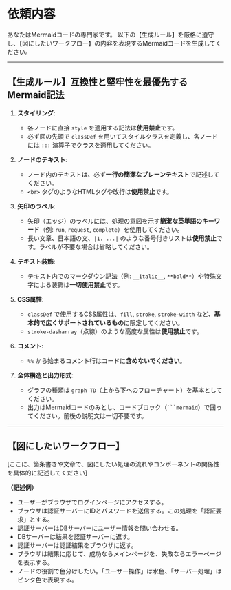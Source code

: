 # 依頼内容
あなたはMermaidコードの専門家です。
以下の【生成ルール】を厳格に遵守し、【図にしたいワークフロー】の内容を表現するMermaidコードを生成してください。

---

## 【生成ルール】互換性と堅牢性を最優先するMermaid記法

1.  **スタイリング**:
    * 各ノードに直接 `style` を適用する記法は**使用禁止**です。
    * 必ず図の先頭で `classDef` を用いてスタイルクラスを定義し、各ノードには `:::` 演算子でクラスを適用してください。

2.  **ノードのテキスト**:
    * ノード内のテキストは、必ず**一行の簡潔なプレーンテキスト**で記述してください。
    * `<br>` タグのようなHTMLタグや改行は**使用禁止**です。

3.  **矢印のラベル**:
    * 矢印（エッジ）のラベルには、処理の意図を示す**簡潔な英単語のキーワード**（例: `run`, `request`, `complete`）を使用してください。
    * 長い文章、日本語の文、`|1. ...|` のような番号付きリストは**使用禁止**です。ラベルが不要な場合は省略してください。

4.  **テキスト装飾**:
    * テキスト内でのマークダウン記法（例: `__italic__`, `**bold**`）や特殊文字による装飾は**一切使用禁止**です。

5.  **CSS属性**:
    * `classDef` で使用するCSS属性は、`fill`, `stroke`, `stroke-width` など、**基本的で広くサポートされているもの**に限定してください。
    * `stroke-dasharray`（点線）のような高度な属性は**使用禁止**です。

6.  **コメント**:
    * `%%` から始まるコメント行はコードに**含めないでください**。

7.  **全体構造と出力形式**:
    * グラフの種類は `graph TD`（上から下へのフローチャート）を基本としてください。
    * 出力はMermaidコードのみとし、コードブロック（` ```mermaid `）で囲ってください。前後の説明文は一切不要です。

---

## 【図にしたいワークフロー】

[ここに、箇条書きや文章で、図にしたい処理の流れやコンポーネントの関係性を具体的に記述してください]

**（記述例）**
* ユーザーがブラウザでログインページにアクセスする。
* ブラウザは認証サーバーにIDとパスワードを送信する。この処理を「認証要求」とする。
* 認証サーバーはDBサーバーにユーザー情報を問い合わせる。
* DBサーバーは結果を認証サーバーに返す。
* 認証サーバーは認証結果をブラウザに返す。
* ブラウザは結果に応じて、成功ならメインページを、失敗ならエラーページを表示する。
* ノードの役割で色分けしたい。「ユーザー操作」は水色、「サーバー処理」はピンク色で表現する。